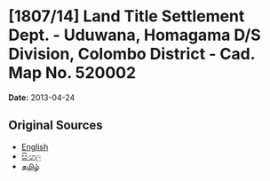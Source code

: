 # [1807/14] Land Title Settlement Dept. - Uduwana, Homagama D/S Division, Colombo District - Cad. Map No. 520002

**Date:** 2013-04-24

## Original Sources

- [English](https://documents.gov.lk/view/extra-gazettes/2013/4/1807-14_E.pdf)
- [සිංහල](https://documents.gov.lk/view/extra-gazettes/2013/4/1807-14_S.pdf)
- [தமிழ்](https://documents.gov.lk/view/extra-gazettes/2013/4/1807-14_T.pdf)
